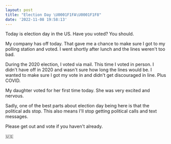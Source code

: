 ```yaml
---
layout: post
title: "Election Day \U0001F1FA\U0001F1F8"
date: '2022-11-08 19:58:13'
---
```


Today is election day in the US. Have you voted? You should.

My company has off today. That gave me a chance to make sure I got to my polling station and voted. I went shortly after lunch and the lines weren't too bad.

During the 2020 election, I voted via mail. This time I voted in person. I didn't have off in 2020 and wasn't sure how long the lines would be. I wanted to make sure I got my vote in and didn't get discouraged in line. Plus COVID.

My daughter voted for her first time today. She was very excited and nervous.

Sadly, one of the best parts about election day being here is that the political ads stop. This also means I'll stop getting political calls and text messages.

Please get out and vote if you haven't already.

🇺🇸

